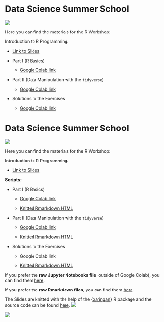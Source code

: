# Data Science Summer School

![](https://socialdatascience.network/courses/poster/r.png)


Here you can find the materials for the R Workshop:

Introduction to R Programming.

+ [Link to Slides](https://favstats.github.io/ds3_r_intro)

+ Part I (R Basics)

    + [Google Colab link](https://colab.research.google.com/drive/1dLsdGbkvgn1JbWgsy9Z-pFmPd_2MG4Xu?usp=sharing)

+ Part II (Data Manipulation with the `tidyverse`)

    + [Google Colab link](https://tinyurl.com/hackr4321)
    
+ Solutions to the Exercises

    + [Google Colab link](https://colab.research.google.com/drive/11UXpilfyMAFQtvdMvD7MhS2_XXKvUT9f?usp=sharing)


# Data Science Summer School

![](https://socialdatascience.network/courses/poster/r.png)


Here you can find the materials for the R Workshop:

Introduction to R Programming.

+ [Link to Slides](https://favstats.github.io/ds3_r_intro)

**Scripts:**

+ Part I (R Basics)

    + [Google Colab link](https://colab.research.google.com/drive/1dLsdGbkvgn1JbWgsy9Z-pFmPd_2MG4Xu?usp=sharing)

    + [Knitted Rmarkdown HTML](https://favstats.github.io/ds3_r_intro/Rmd/01_rbasics)



+ Part II (Data Manipulation with the `tidyverse`)

    + [Google Colab link](https://tinyurl.com/hackr4321)

    + [Knitted Rmarkdown HTML](https://favstats.github.io/ds3_r_intro/Rmd/02_datamanipulation)

    
+ Solutions to the Exercises

    + [Google Colab link](https://colab.research.google.com/drive/11UXpilfyMAFQtvdMvD7MhS2_XXKvUT9f?usp=sharing)

    + [Knitted Rmarkdown HTML](https://favstats.github.io/ds3_r_intro/Rmd/03_solutions)


If you prefer the **raw Jupyter Notebooks file** (outside of Google Colab), you can find them [here](https://github.com/favstats/ds3_r_intro/tree/main/jupyter).

If you prefer the **raw Rmarkdown files**, you can find them [here](https://github.com/favstats/ds3_r_intro/tree/main/Rmd).

The Slides are knitted with the help of the {[xaringan](https://github.com/yihui/xaringan)} R package and the source code can be found [here](https://github.com/favstats/ds3_r_intro/blob/main/index.Rmd).
![](images/title2.png)


![](images/title2.png)

